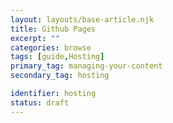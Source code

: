 ```yaml
---
layout: layouts/base-article.njk
title: Github Pages
excerpt: ""
categories: browse
tags: [guide,Hosting]
primary_tag: managing-your-content
secondary_tag: hosting

identifier: hosting
status: draft
---
```


